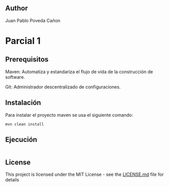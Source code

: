 ## Author

Juan Pablo Poveda Cañon

# Parcial 1


## Prerequisitos

Maven: Automatiza y estandariza el flujo de vida de la construcción de software.

Git: Administrador descentralizado de configuraciones.

## Instalación

Para instalar el proyecto maven se usa el siguiente comando:

```
mvn clean install
```

## Ejecución

```
```

## License

This project is licensed under the MIT License - see the [LICENSE.md](LICENSE.md) file for details
